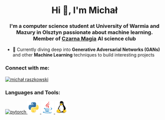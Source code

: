 <h1 align="center">Hi 👋, I'm Michał</h1>
<h3 align="center">I'm a computer science student at University of Warmia and Mazury in Olsztyn passionate about machine learning. Member of <a href="https://github.com/knsiczarnamagia">Czarna Magia</a> AI science club</h3>

- 🌱 Currently diving deep into **Generative Adversarial Networks (GANs)** and other **Machine Learning** techniques to build interesting projects

<h3 align="left">Connect with me:</h3>
<p align="left">
<a href="https://linkedin.com/in/michał raszkowski" target="blank"><img align="center" src="https://raw.githubusercontent.com/rahuldkjain/github-profile-readme-generator/master/src/images/icons/Social/linked-in-alt.svg" alt="michał raszkowski" height="30" width="40" /></a>
</p>

<h3 align="left">Languages and Tools:</h3>
<p align="left"> <a href="https://pytorch.org/" target="_blank" rel="noreferrer"> <img src="https://www.vectorlogo.zone/logos/pytorch/pytorch-icon.svg" alt="pytorch" width="40" height="40"/> </a> <a href="https://www.python.org" target="_blank" rel="noreferrer"> <img src="https://raw.githubusercontent.com/devicons/devicon/master/icons/python/python-original.svg" alt="python" width="40" height="40"/> </a> <a href="https://www.java.com" target="_blank" rel="noreferrer"> <img src="https://raw.githubusercontent.com/devicons/devicon/master/icons/java/java-original.svg" alt="java" width="40" height="40"/> </a> <a href="https://www.linux.org/" target="_blank" rel="noreferrer"> <img src="https://raw.githubusercontent.com/devicons/devicon/master/icons/linux/linux-original.svg" alt="linux" width="40" height="40"/> </a>   </p>
